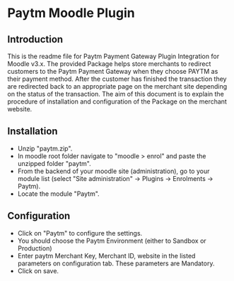 # Paytm Moodle Plugin
## Introduction

This is the readme file for Paytm Payment Gateway Plugin Integration for Moodle v3.x. 
The provided Package helps store merchants to redirect customers to the Paytm Payment Gateway when they choose PAYTM as their payment method. 
After the customer has finished the transaction they are redirected back to an appropriate page on the merchant site depending on the status of the transaction.
The aim of this document is to explain the procedure of installation and configuration of the Package on the merchant website.


## Installation

- Unzip "paytm.zip".
- In moodle root folder navigate to "moodle > enrol" and paste the unzipped folder "paytm".
- From the backend of your moodle site (administration), go to your module list (select "Site administration" -> Plugins -> Enrolments -> Paytm).
- Locate the module "Paytm". 


## Configuration

- Click on "Paytm" to configure the settings.
- You should choose the Paytm Environment (either to Sandbox or Production)
- Enter paytm Merchant Key, Merchant ID, website in the listed parameters on configuration tab. These parameters are Mandatory.
- Click on save.


